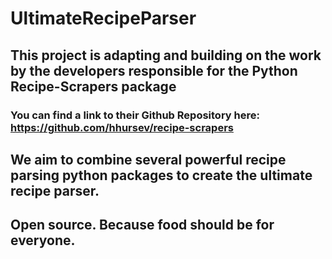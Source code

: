 # UltimateRecipeParser

## This project is adapting and building on the work by the developers responsible for the Python Recipe-Scrapers package
### You can find a link to their Github Repository here: https://github.com/hhursev/recipe-scrapers

## We aim to combine several powerful recipe parsing python packages to create the ultimate recipe parser.
## Open source. Because food should be for everyone.
